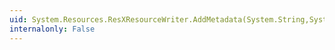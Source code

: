 ```yaml
---
uid: System.Resources.ResXResourceWriter.AddMetadata(System.String,System.Byte[])
internalonly: False
---
```

